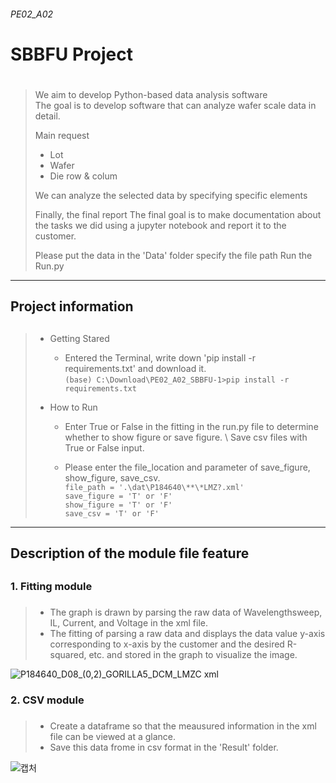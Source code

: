 <h6>PE02_A02<h6>
<h1> SBBFU Project <h1>
 
#####
> We aim to develop Python-based data analysis software \
> The goal is to develop software that can analyze wafer scale data in detail.
>
> Main request 
> + Lot
> + Wafer
> + Die row & colum
> 
> We can analyze the selected data by specifying specific elements
>
> Finally, the final report The final goal is to make documentation about the tasks 
> we did using a jupyter notebook and report it to the customer.
>
> Please put the data in the 'Data' folder specify the file path Run the Run.py 

 
***

<h2> Project information <h2>

#####
>* Getting Stared
>   + Entered the Terminal, write down 'pip install -r requirements.txt' and download it. \
>``(base) C:\Download\PE02_A02_SBBFU-1>pip install -r requirements.txt``
>
>
>* How to Run
>   + Enter True or False in the fitting in the run.py file to determine whether to show figure or save figure.
 \ 
>Save csv files with True or False input.
>
>   + Please enter the file_location and parameter of save_figure, show_figure, save_csv. \
``file_path = '.\dat\P184640\**\*LMZ?.xml'``\
``save_figure = 'T' or 'F' `` \
``show_figure = 'T' or 'F' `` \
``save_csv = 'T' or 'F'``
***



<h2> Description of the module file feature <h2>

 <h3> 1. Fitting module <h3>
 
#####
  >-   The graph is drawn by parsing the raw data of Wavelengthsweep, IL, Current, and Voltage in the xml file.
  >-   The fitting of parsing a raw data and displays the data value y-axis corresponding to x-axis by the customer and the desired R-squared, etc. and stored in the graph to visualize the image.
 
![P184640_D08_(0,2)_GORILLA5_DCM_LMZC xml](https://user-images.githubusercontent.com/80964488/117802229-3211e380-b290-11eb-81dc-c5e460009392.png)


 <h3> 2. CSV module <h3>
 
#####
  >- Create a dataframe so that the meausured information in the xml file can be viewed at a glance.
  >- Save this data frome in csv format in the 'Result' folder.
 
 
 ![캡처](https://user-images.githubusercontent.com/80964488/117802539-903ec680-b290-11eb-969f-6fd459a8d594.PNG)
